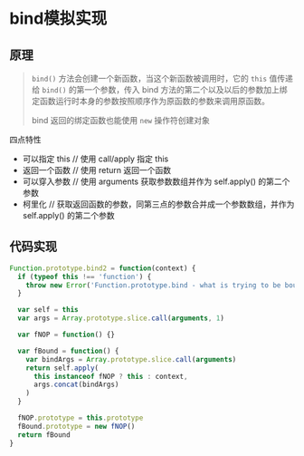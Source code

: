 # bind模拟实现

## 原理
> `bind()` 方法会创建一个新函数，当这个新函数被调用时，它的 `this` 值传递给 `bind()` 的第一个参数，传入 bind 方法的第二个以及以后的参数加上绑定函数运行时本身的参数按照顺序作为原函数的参数来调用原函数。
>
> bind 返回的绑定函数也能使用 `new` 操作符创建对象

四点特性
- 可以指定 this   // 使用 call/apply 指定 this
- 返回一个函数     // 使用 return 返回一个函数
- 可以穿入参数     // 使用 arguments 获取参数数组并作为 self.apply() 的第二个参数
- 柯里化          // 获取返回函数的参数，同第三点的参数合并成一个参数数组，并作为 self.apply() 的第二个参数

## 代码实现

```javascript
Function.prototype.bind2 = function(context) {
  if (typeof this !== 'function') {
    throw new Error('Function.prototype.bind - what is trying to be bound is not callable')
  }

  var self = this
  var args = Array.prototype.slice.call(arguments, 1)

  var fNOP = function() {}

  var fBound = function() {
    var bindArgs = Array.prototype.slice.call(arguments)
    return self.apply(
      this instanceof fNOP ? this : context,
      args.concat(bindArgs)
    )
  }

  fNOP.prototype = this.prototype
  fBound.prototype = new fNOP()
  return fBound
}
```
